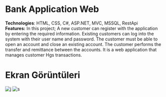 # Bank Application Web
<b>Technologies</b>: HTML, CSS, C#, ASP.NET, MVC, MSSQL, RestApi<br>
<b>Features:</b> In this project; A new customer can register with the application by entering the required information. Existing customers can log into the system with their user name and password. The customer must be able to open an account and close an existing account. The customer performs the transfer and remittance between the accounts. It is a web application that manages customer Hgs transactions.<br>

# Ekran Görüntüleri
![j](https://user-images.githubusercontent.com/26633192/78396604-519ffc80-75f8-11ea-98ae-735d84c9924f.png)
![s](https://user-images.githubusercontent.com/26633192/78396625-5b296480-75f8-11ea-881f-9a7645719244.png)
